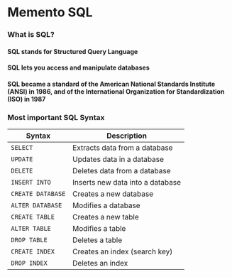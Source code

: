 # Memento SQL

### What is SQL?
#### SQL stands for Structured Query Language
#### SQL lets you access and manipulate databases
#### SQL became a standard of the American National Standards Institute (ANSI) in 1986, and of the International Organization for Standardization (ISO) in 1987

### Most important SQL Syntax

Syntax | Description
--- | --- 
`SELECT` | Extracts data from a database
`UPDATE` | Updates data in a database
`DELETE`| Deletes data from a database
`INSERT INTO` | Inserts new data into a database
`CREATE DATABASE` | Creates a new database
`ALTER DATABASE` | Modifies a database
`CREATE TABLE` | Creates a new table
`ALTER TABLE` | Modifies a table
`DROP TABLE` | Deletes a table
`CREATE INDEX` | Creates an index (search key)
`DROP INDEX` | Deletes an index

